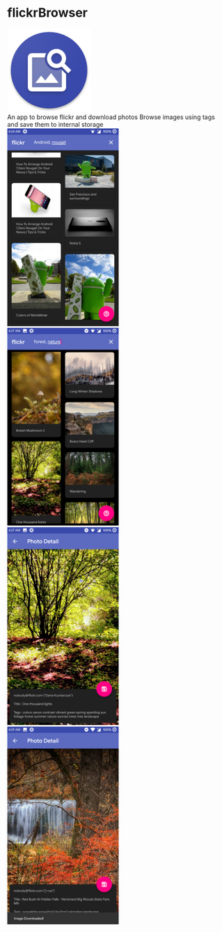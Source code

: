 # flickrBrowser
<img src = "https://raw.githubusercontent.com/HuM4NoiD/flickrBrowser/master/icon.png" /><br/>
An app to browse flickr and download photos
Browse images using tags and save them to internal storage</br>
<img src = "https://raw.githubusercontent.com/HuM4NoiD/flickrBrowser/master/screen_1.png" width = "256"/>
<img src = "https://raw.githubusercontent.com/HuM4NoiD/flickrBrowser/master/screen_2.png" width = "256"/>
<img src = "https://raw.githubusercontent.com/HuM4NoiD/flickrBrowser/master/screen_3.png" width = "256"/>
<img src = "https://raw.githubusercontent.com/HuM4NoiD/flickrBrowser/master/screen_4.png" width = "256"/>
